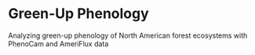 # Green-Up Phenology
Analyzing green-up phenology of North American forest ecosystems with PhenoCam and AmeriFlux data
